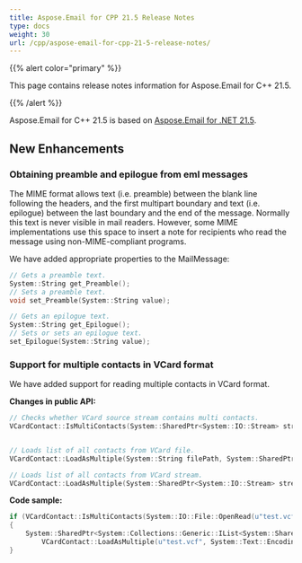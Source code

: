 ```yaml
---
title: Aspose.Email for CPP 21.5 Release Notes
type: docs
weight: 30
url: /cpp/aspose-email-for-cpp-21-5-release-notes/
---
```


{{% alert color="primary" %}} 

This page contains release notes information for Aspose.Email for C++ 21.5.

{{% /alert %}} 

Aspose.Email for C++ 21.5 is based on [Aspose.Email for .NET 21.5](https://docs.aspose.com/email/net/aspose-email-for-net-21-5-release-notes/).

## **New Enhancements**

### **Obtaining preamble and epilogue from eml messages**

The MIME format allows text (i.e. preamble) between the blank line following the headers, and the first multipart boundary and text (i.e. epilogue) between the last boundary and the end of the message. Normally this text is never visible in mail readers. 
However, some MIME implementations use this space to insert a note for recipients who read the message using non-MIME-compliant programs.

We have added appropriate properties to the MailMessage:

```cpp
// Gets a preamble text.
System::String get_Preamble();
// Sets a preamble text.
void set_Preamble(System::String value);

// Gets an epilogue text.
System::String get_Epilogue();
// Sets or sets an epilogue text.
set_Epilogue(System::String value);
```

### **Support for multiple contacts in VCard format**

We have added support for reading multiple contacts in VCard format.

**Changes in public API:**

```cpp
// Checks whether VCard source stream contains multi contacts. 
VCardContact::IsMultiContacts(System::SharedPtr<System::IO::Stream> stream)


// Loads list of all contacts from VCard file.
VCardContact::LoadAsMultiple(System::String filePath, System::SharedPtr<System::Text::Encoding> encoding)

// Loads list of all contacts from VCard stream.
VCardContact::LoadAsMultiple(System::SharedPtr<System::IO::Stream> stream, System::SharedPtr<System::Text::Encoding> encoding)
```
**Code sample:**

```cpp
if (VCardContact::IsMultiContacts(System::IO::File::OpenRead(u"test.vcf"))
{
    System::SharedPtr<System::Collections::Generic::IList<System::SharedPtr<VCardContact>>> contacts = 
        VCardContact::LoadAsMultiple(u"test.vcf", System::Text::Encoding::get_UTF8());
}

```
